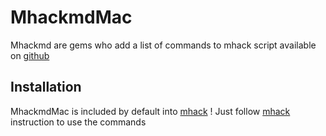 # MhackmdMac

Mhackmd are gems who add a list of commands to mhack script available on [github](https://github.com/nicolaslechenic/mhack)

## Installation

MhackmdMac is included by default into [mhack](https://github.com/nicolaslechenic/mhack) ! Just follow [mhack](https://github.com/nicolaslechenic/mhack) instruction to use the commands


